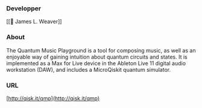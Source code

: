 ---
---
### Developper

[[👤 James L. Weaver]]

### About

The Quantum Music Playground is a tool for composing music, as well as an enjoyable way of gaining intuition about quantum circuits and states. It is implemented as a Max for Live device in the Ableton Live 11 digital audio workstation (DAW), and includes a MicroQiskit quantum simulator.

### **URL**

[http://qisk.it/qmp](http://qisk.it/qmp)